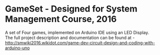 # GameSet - Designed for System Management Course, 2016

A set of Four games, implemented on Arduino IDE using an LED Display. 
The full project description and documentation can be found at - http://smwiki2016.wikidot.com/game-dev-circuit-design-and-coding-with-arduino-uno
